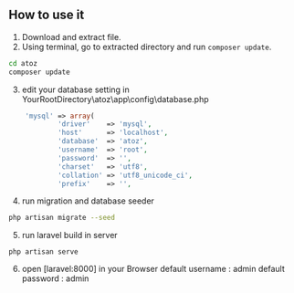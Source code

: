 ## How to use it

1. Download and extract file. 
2. Using terminal, go to extracted directory and run `composer update`.
```bash
cd atoz
composer update
```
3. edit your database setting in YourRootDirectory\atoz\app\config\database.php
```php
    'mysql' => array(
			'driver'    => 'mysql',
			'host'      => 'localhost',
			'database'  => 'atoz',
			'username'  => 'root',
			'password'  => '',
			'charset'   => 'utf8',
			'collation' => 'utf8_unicode_ci',
			'prefix'    => '',
```
4. run migration and database seeder
```bash
php artisan migrate --seed
```
5. run laravel build in server
```
php artisan serve
```
6. open [laravel:8000] in your Browser
default username : admin
default password : admin
